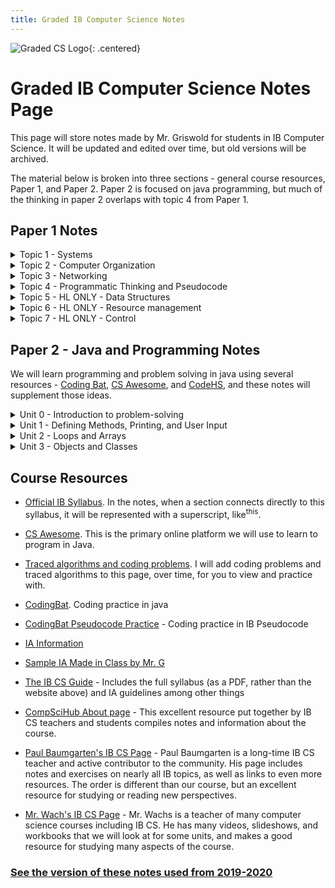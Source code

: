 ```yaml
---
title: Graded IB Computer Science Notes
---
```


![Graded CS Logo](./resources/computer-science-logo.png){: .centered}

# Graded IB Computer Science Notes Page

This page will store notes made by Mr. Griswold for students in IB Computer Science. It will be updated and edited over time, but old versions will be archived.

The material below is broken into three sections - general course resources, Paper 1, and Paper 2. Paper 2 is focused on java programming, but much of the thinking in paper 2 overlaps with topic 4 from Paper 1. 

## Paper 1 Notes 

<details markdown="1" class="contents"><summary>Topic 1 - Systems</summary>
We will mostly use external resources for this topic
</details>
<details markdown="1" class="contents"><summary>Topic 2 - Computer Organization</summary>

* [P1 2.1 - Abstraction and the Elements of a Computer System](./paper1/np2.1_abstraction.md) (IB Topic 2)
* [P1 2.1a - Transistors](./paper1/np2.1a_transistors.md)
* [P1 2.2 - Memory and Storage](./paper1/np2.2_memory.md) (IB Topic 2)
* [P1 2.3 - Computer Processor Architecture](./paper1/np2.3_architecture.md) (IB topic 2)
* [P1 2.4 - Software, the OS, and Programming languages](./paper1/np2.4_software.md) (IB Topic 2)
* [P1 2.5 - Working with Binary and Hexadecimal](paper1/np2.5_representing_integers.md)
* [P1 2.6 - Representing characters on computers](paper1/np2.6_representing_characters.md)
* [P1 2.7 - Representing other numbers](paper1/np2.7_representing_other_numbers.md)
* [P1 2.8 - Representing colors](paper1/np2.8_representing_colors.md)
* [P1 2.9 - Logic gates and circuits](paper1/np2.9_boolean_logic.md)
</details>
<details markdown="1" class="contents"><summary>Topic 3 - Networking</summary>
* [P1 3.1 - Types of networks](paper1/np3.1_network_types.md)
* [P1 3.2 - Protocols and Standards](paper1/np3.2_protocols.md)
* [P1 3.3 - Network Layers](paper1/np3.3_layers.md)
* [P1 3.4 - Network Hardware](paper1/np3.4_network_hardware.md)
</details>

<details markdown="1" class="contents"><summary>Topic 4 - Programmatic Thinking and Pseudocode</summary>

* [P1 4.3 - IB collections](paper1/np4.3_collections.md)
* [P1 4.4 - IB Arrays](paper1/np4.4_arrays.md)
* [P1 4.5 - Search Algorithms](paper1/np4.5_searching_data_structures.md)
* [P1 4.6 - Sorting Algorithms](paper1/np4.6_sorting_arrays.md)
* [P1 4.10 - Common Pseudocode Techniques](paper1/np4.10_common_pseudocode.md)

</details>

<details markdown="1" class="contents"><summary>Topic 5 - HL ONLY - Data Structures</summary>

No notes here yet!
</details>

<details markdown="1" class="contents"><summary>Topic 6 - HL ONLY - Resource management</summary>

* [P1 6.1 - Operating Systems](paper1/np6.1_operating_system.md)
* [P1 6.2 - Types of computers and their resources](paper1/np6.2_resources.md)
* [P1 6.3 - Management Techniques](paper1/np6.3_management_techniques.md)

</details>

<details markdown="1" class="contents"><summary>Topic 7 - HL ONLY - Control</summary>

* [P1 7.1 - Introducing Control](paper1/np7.1_introducing_control_systems.md)
</details>

## Paper 2 - Java and Programming Notes

We will learn programming and problem solving in java using several resources - [Coding Bat](https://codingbat.com), [CS Awesome](https://runestone.academy), and [CodeHS](https://codehs.com), and these notes will supplement those ideas.

<details markdown="1" class="contents"><summary>Unit 0 - Introduction to problem-solving</summary>

* [P2 0.1 - Anatomy of a method signature](./paper2/p0.1_anatomy_of_a_method.md)
* [P2 0.2 - Variables and data types](./paper2/p0.2_variables.md)
* [P2 0.3 - If statements, Return, and Logical Operators](./paper2/p0.3_decisions_and_returning.md)
* [P2 0.4 - Operators](./paper2/p0.4_operators.md)
* [P2 0.5 - Strings and reference types](./paper2/p0.5_strings_and_reference.md)

</details>

<details markdown="1" class="contents"><summary>Unit 1 - Defining Methods, Printing, and User Input</summary>

* [P2 1.2 - Printing in Java](./paper2/p1.2_printing.md)

</details>

<details markdown="1" class="contents"><summary>Unit 2 - Loops and Arrays</summary>
Check back later
</details>

<details markdown="1" class="contents"><summary>Unit 3 - Objects and Classes</summary>
Check back later
</details>
  
## Course Resources

* [Official IB Syllabus](./resources/syllabus.md). In the notes, when a section connects directly to this syllabus, it will be represented with a superscript, like<sup>this</sup>.

* [CS Awesome](http://csawesome.runestone.academy). This is the primary online platform we will use to learn to program in Java.
  
* [Traced algorithms and coding problems](./resources/traced_algorithms.md). I will add coding problems and traced algorithms to this page, over time, for you to view and practice with.

* [CodingBat](https://codingbat.com/java). Coding practice in java

* [CodingBat Pseudocode Practice](https://graded-cs-resources.github.io/CodingBatPseudo/) - Coding practice in IB Pseudocode
  
* [IA Information](./resources/ia.md)

* [Sample IA Made in Class by Mr. G](./resources/sample_ia.md)

* [The IB CS Guide](https://ib.compscihub.net/wp-content/uploads/2015/04/IBCompSciGuide.pdf) - Includes the full syllabus (as a PDF, rather than the website above) and IA guidelines among other things

* [CompSciHub About page](https://ib.compscihub.net/about) - This excellent resource put together by IB CS teachers and students compiles notes and information about the course.

* [Paul Baumgarten's IB CS Page](https://pbaumgarten.com/ib-compsci/) - Paul Baumgarten is a long-time IB CS teacher and active contributor to the community. His page includes notes and exercises on nearly all IB topics, as well as links to even more resources. The order is different than our course, but an excellent resource for studying or reading new perspectives.

* [Mr. Wach's IB CS Page](https://mrwachs.wordpress.com/current-classes/computer-science-i-b/) - Mr. Wachs is a teacher of many computer science courses including IB CS. He has many videos, slideshows, and workbooks that we will look at for some units, and makes a good resource for studying many aspects of the course.

### [See the version of these notes used from 2019-2020](./2019/index.md)

 